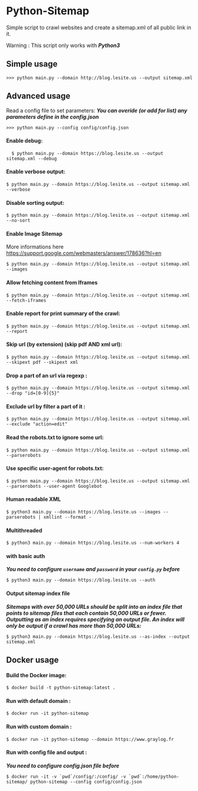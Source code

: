 # Python-Sitemap

Simple script to crawl websites and create a sitemap.xml of all public link in it.

Warning : This script only works with ***Python3***

## Simple usage

	>>> python main.py --domain http://blog.lesite.us --output sitemap.xml

## Advanced usage

Read a config file to set parameters:
***You can overide (or add for list) any parameters define in the config.json***

	>>> python main.py --config config/config.json

#### Enable debug:

  ```
	$ python main.py --domain https://blog.lesite.us --output sitemap.xml --debug
  ```

#### Enable verbose output:

  ```
  $ python main.py --domain https://blog.lesite.us --output sitemap.xml --verbose
  ```

#### Disable sorting output:

  ```
  $ python main.py --domain https://blog.lesite.us --output sitemap.xml --no-sort
  ```


#### Enable Image Sitemap

More informations here https://support.google.com/webmasters/answer/178636?hl=en

  ```
  $ python main.py --domain https://blog.lesite.us --output sitemap.xml --images
  ```

#### Allow fetching content from Iframes

  ```
  $ python main.py --domain https://blog.lesite.us --output sitemap.xml --fetch-iframes
  ```

#### Enable report for print summary of the crawl:

  ```
  $ python main.py --domain https://blog.lesite.us --output sitemap.xml --report
  ```

#### Skip url (by extension) (skip pdf AND xml url):

  ```
  $ python main.py --domain https://blog.lesite.us --output sitemap.xml --skipext pdf --skipext xml
  ```

#### Drop a part of an url via regexp :

  ```
  $ python main.py --domain https://blog.lesite.us --output sitemap.xml --drop "id=[0-9]{5}"
  ```

#### Exclude url by filter a part of it :

  ```
  $ python main.py --domain https://blog.lesite.us --output sitemap.xml --exclude "action=edit"
  ```

#### Read the robots.txt to ignore some url:

  ```
  $ python main.py --domain https://blog.lesite.us --output sitemap.xml --parserobots
  ```

#### Use specific user-agent for robots.txt:

  ```
  $ python main.py --domain https://blog.lesite.us --output sitemap.xml --parserobots --user-agent Googlebot
  ```

#### Human readable XML

```
$ python3 main.py --domain https://blog.lesite.us --images --parserobots | xmllint --format -
```

#### Multithreaded

```
$ python3 main.py --domain https://blog.lesite.us --num-workers 4
```

#### with basic auth
***You need to configure `username` and `password` in your `config.py` before***
```
$ python3 main.py --domain https://blog.lesite.us --auth
```

#### Output sitemap index file
***Sitemaps with over 50,000 URLs should be split into an index file that points to sitemap files that each contain 50,000 URLs or fewer.  Outputting as an index requires specifying an output file.  An index will only be output if a crawl has more than 50,000 URLs:***
```
$ python3 main.py --domain https://blog.lesite.us --as-index --output sitemap.xml
```

## Docker usage

#### Build the Docker image:

  ```
  $ docker build -t python-sitemap:latest .
  ```

#### Run with default domain :

  ```
  $ docker run -it python-sitemap
  ```

#### Run with custom domain :

  ```
  $ docker run -it python-sitemap --domain https://www.graylog.fr
  ```

#### Run with config file and output :
***You need to configure config.json file before***

  ```
  $ docker run -it -v `pwd`/config/:/config/ -v `pwd`:/home/python-sitemap/ python-sitemap --config config/config.json
  ```
